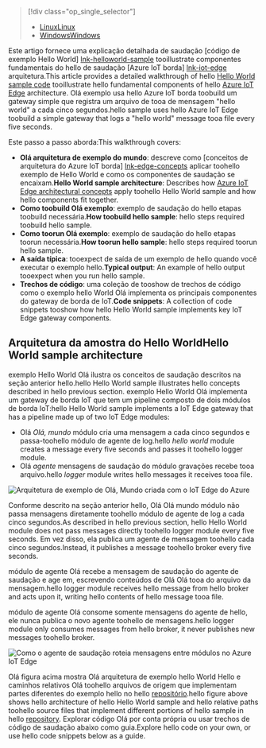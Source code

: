 > [!div class="op_single_selector"]
> * [<span data-ttu-id="db2df-101">Linux</span><span class="sxs-lookup"><span data-stu-id="db2df-101">Linux</span></span>](../articles/iot-hub/iot-hub-linux-iot-edge-get-started.md)
> * [<span data-ttu-id="db2df-102">Windows</span><span class="sxs-lookup"><span data-stu-id="db2df-102">Windows</span></span>](../articles/iot-hub/iot-hub-windows-iot-edge-get-started.md)
> 
> 

<span data-ttu-id="db2df-103">Este artigo fornece uma explicação detalhada de saudação [código de exemplo Hello World] [ lnk-helloworld-sample] tooillustrate componentes fundamentais do hello de saudação [Azure IoT borda] [ lnk-iot-edge] arquitetura.</span><span class="sxs-lookup"><span data-stu-id="db2df-103">This article provides a detailed walkthrough of hello [Hello World sample code][lnk-helloworld-sample] tooillustrate hello fundamental components of hello [Azure IoT Edge][lnk-iot-edge] architecture.</span></span> <span data-ttu-id="db2df-104">Olá exemplo usa hello Azure IoT borda toobuild um gateway simple que registra um arquivo de tooa de mensagem "hello world" a cada cinco segundos.</span><span class="sxs-lookup"><span data-stu-id="db2df-104">hello sample uses hello Azure IoT Edge toobuild a simple gateway that logs a "hello world" message tooa file every five seconds.</span></span>

<span data-ttu-id="db2df-105">Este passo a passo aborda:</span><span class="sxs-lookup"><span data-stu-id="db2df-105">This walkthrough covers:</span></span>

* <span data-ttu-id="db2df-106">**Olá arquitetura de exemplo do mundo**: descreve como [conceitos de arquitetura do Azure IoT borda] [ lnk-edge-concepts] aplicar toohello exemplo de Hello World e como os componentes de saudação se encaixam.</span><span class="sxs-lookup"><span data-stu-id="db2df-106">**Hello World sample architecture**: Describes how [Azure IoT Edge architectural concepts][lnk-edge-concepts] apply toohello Hello World sample and how hello components fit together.</span></span>
* <span data-ttu-id="db2df-107">**Como toobuild Olá exemplo**: exemplo de saudação do hello etapas toobuild necessária.</span><span class="sxs-lookup"><span data-stu-id="db2df-107">**How toobuild hello sample**: hello steps required toobuild hello sample.</span></span>
* <span data-ttu-id="db2df-108">**Como toorun Olá exemplo**: exemplo de saudação do hello etapas toorun necessária.</span><span class="sxs-lookup"><span data-stu-id="db2df-108">**How toorun hello sample**: hello steps required toorun hello sample.</span></span> 
* <span data-ttu-id="db2df-109">**A saída típica**: tooexpect de saída de um exemplo de hello quando você executar o exemplo hello.</span><span class="sxs-lookup"><span data-stu-id="db2df-109">**Typical output**: An example of hello output tooexpect when you run hello sample.</span></span>
* <span data-ttu-id="db2df-110">**Trechos de código**: uma coleção de tooshow de trechos de código como o exemplo hello World Olá implementa os principais componentes do gateway de borda de IoT.</span><span class="sxs-lookup"><span data-stu-id="db2df-110">**Code snippets**: A collection of code snippets tooshow how hello Hello World sample implements key IoT Edge gateway components.</span></span>


## <a name="hello-world-sample-architecture"></a><span data-ttu-id="db2df-111">Arquitetura da amostra do Hello World</span><span class="sxs-lookup"><span data-stu-id="db2df-111">Hello World sample architecture</span></span>
<span data-ttu-id="db2df-112">exemplo Hello World Olá ilustra os conceitos de saudação descritos na seção anterior hello.</span><span class="sxs-lookup"><span data-stu-id="db2df-112">hello Hello World sample illustrates hello concepts described in hello previous section.</span></span> <span data-ttu-id="db2df-113">exemplo Hello World Olá implementa um gateway de borda IoT que tem um pipeline composto de dois módulos de borda IoT:</span><span class="sxs-lookup"><span data-stu-id="db2df-113">hello Hello World sample implements a IoT Edge gateway that has a pipeline made up of two IoT Edge modules:</span></span>

* <span data-ttu-id="db2df-114">Olá *Olá, mundo* módulo cria uma mensagem a cada cinco segundos e passa-toohello módulo de agente de log.</span><span class="sxs-lookup"><span data-stu-id="db2df-114">hello *hello world* module creates a message every five seconds and passes it toohello logger module.</span></span>
* <span data-ttu-id="db2df-115">Olá *agente* mensagens de saudação do módulo gravações recebe tooa arquivo.</span><span class="sxs-lookup"><span data-stu-id="db2df-115">hello *logger* module writes hello messages it receives tooa file.</span></span>

![Arquitetura de exemplo de Olá, Mundo criada com o IoT Edge do Azure][4]

<span data-ttu-id="db2df-117">Conforme descrito na seção anterior hello, Olá Olá mundo módulo não passa mensagens diretamente toohello módulo de agente de log a cada cinco segundos.</span><span class="sxs-lookup"><span data-stu-id="db2df-117">As described in hello previous section, hello Hello World module does not pass messages directly toohello logger module every five seconds.</span></span> <span data-ttu-id="db2df-118">Em vez disso, ela publica um agente de mensagem toohello cada cinco segundos.</span><span class="sxs-lookup"><span data-stu-id="db2df-118">Instead, it publishes a message toohello broker every five seconds.</span></span>

<span data-ttu-id="db2df-119">módulo de agente Olá recebe a mensagem de saudação do agente de saudação e age em, escrevendo conteúdos de Olá Olá tooa do arquivo da mensagem.</span><span class="sxs-lookup"><span data-stu-id="db2df-119">hello logger module receives hello message from hello broker and acts upon it, writing hello contents of hello message tooa file.</span></span>

<span data-ttu-id="db2df-120">módulo de agente Olá consome somente mensagens do agente de hello, ele nunca publica o novo agente toohello de mensagens.</span><span class="sxs-lookup"><span data-stu-id="db2df-120">hello logger module only consumes messages from hello broker, it never publishes new messages toohello broker.</span></span>

![Como o agente de saudação roteia mensagens entre módulos no Azure IoT Edge][5]

<span data-ttu-id="db2df-122">Olá figura acima mostra Olá arquitetura de exemplo hello World Hello e caminhos relativos Olá toohello arquivos de origem que implementam partes diferentes do exemplo hello no hello [repositório][lnk-iot-edge].</span><span class="sxs-lookup"><span data-stu-id="db2df-122">hello figure above shows hello architecture of hello Hello World sample and hello relative paths toohello source files that implement different portions of hello sample in hello [repository][lnk-iot-edge].</span></span> <span data-ttu-id="db2df-123">Explorar código Olá por conta própria ou usar trechos de código de saudação abaixo como guia.</span><span class="sxs-lookup"><span data-stu-id="db2df-123">Explore hello code on your own, or use hello code snippets below as a guide.</span></span>

<!-- Images -->
[4]: media/iot-hub-iot-edge-getstarted-selector/high_level_architecture.png
[5]: media/iot-hub-iot-edge-getstarted-selector/detailed_architecture.png

<!-- Links -->
[lnk-helloworld-sample]: https://github.com/Azure/iot-edge/tree/master/samples/hello_world
[lnk-iot-edge]: https://github.com/Azure/iot-edge
[lnk-edge-concepts]: ../articles/iot-hub/iot-hub-iot-edge-overview.md